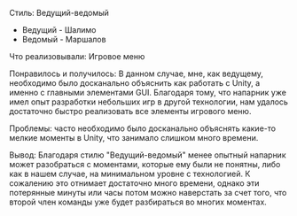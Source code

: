 Стиль: Ведущий-ведомый

- Ведущий - Шалимо
- Ведомый - Маршалов

Что реализовывали: Игровое меню

Понравилось и получилось: В данном случае, мне, как ведущему, необходимо было досканально объяснить как работать с Unity, а именно с главными элементами GUI.
Благодаря тому, что напарник уже имел опыт разработки небольших игр в другой технологии, нам удалось достаточно быстро реализовать все элементы игрового меню.

Проблемы: часто необходимо было досканально объяснять какие-то мелкие моменты в Unity, что занимало слишком много времени.

Вывод: Благодаря стилю "Ведущий-ведомый" менее опытный напарник может разобраться с моментами, которые ему были не понятны, либо как в нашем случае, на минимальном уровне с технологией.
К сожалению это отнимает достаточно много времени, однако эти потерянные минуты или часы потом можно наверстать за счет того, что второй член команды уже будет разбираться во многих моментах.
